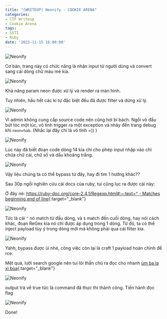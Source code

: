 ```yaml
---
title: "[WRITEUP] Neonify - COOKIE ARENA"
categories:
- CTF Writeup
- Cookie Arena
tags:
- SSTI
- Ruby
date: '2023-11-15 16:00:00'
---
```


![Neonify](/posts/Neonify-CookieArena/Untitled.png)

Cơ bản, trang này có chức năng là nhận input từ người dùng và convert sang cái dòng chữ màu mè kia. 

![Neonify](/posts/Neonify-CookieArena/Untitled%201.png)

Khả năng param neon được xử lý và render ra màn hình.

Tuy nhiên, hầu hết các kí tự đặc biệt đều đã được filter và dừng xử lý.

![Neonify](/posts/Neonify-CookieArena/Untitled%202.png)

Vì admin không cung cấp source code nên cũng hơi bí bách. Ngồi vò đầu bứt tóc một lúc, vô tình trigger ra một exception và nhảy đến trang debug khi `neon=%ab`. (Nhắc lại đây chỉ là vô tình =)) )

![Neonify](/posts/Neonify-CookieArena/Untitled%203.png)

Lúc này đã biết đoạn code dòng 14 kia chỉ cho phép input nhập vào chỉ chứa chữ cái, chữ số và dấu khoảng trắng. 

![Neonify](/posts/Neonify-CookieArena/Untitled%204.png)

Vậy liệu chúng ta có thể bypass từ đây, hay đi tìm 1 hướng khác??

Sau 30p ngồi nghiên cứu cái docs của ruby, tui cũng lục ra được cái này:

Ở đây nè: [https://ruby-doc.org/core-2.4.1/Regexp.html#:~:text=^ - Matches beginning,end of line](https://ruby-doc.org/core-2.4.1/Regexp.html#:~:text=%5E%20%2D%20Matches%20beginning,end%20of%20line){:target="\_blank"}

![Neonify](/posts/Neonify-CookieArena/Untitled%205.png)

Tức là cái `^` nó match từ đầu dòng, và `$` match đến cuối dòng, hay nói cách khác, đoạn ReGex kia nó chỉ được áp dụng trong 1 dòng. Từ đó, ta có thể inject payload tùy ý trong dòng mới mà không phải qua cái filter kia.

![Neonify](/posts/Neonify-CookieArena/Untitled%206.png)

Yahh, bypass được ùi nhé, công việc còn lại là craft 1 payload hoàn chỉnh để rce.

Mệt quá, lười search google nên tui lôi thần chú ra đọc cho nhanh [úm ba la xì bùa](https://book.hacktricks.xyz/pentesting-web/ssti-server-side-template-injection#erb-ruby){:target="\_blank"}

![Neonify](/posts/Neonify-CookieArena/Untitled%207.png)

output trả về true tức là command đã thực thi thành công. Tiến hành đọc flag

![Neonify](/posts/Neonify-CookieArena/Untitled%208.png)

Done!
